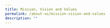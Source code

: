 ```yaml
---
title: Mission, Vision and Values
permalink: /about-us/mission-vision-and-values
description: ""
---
```


